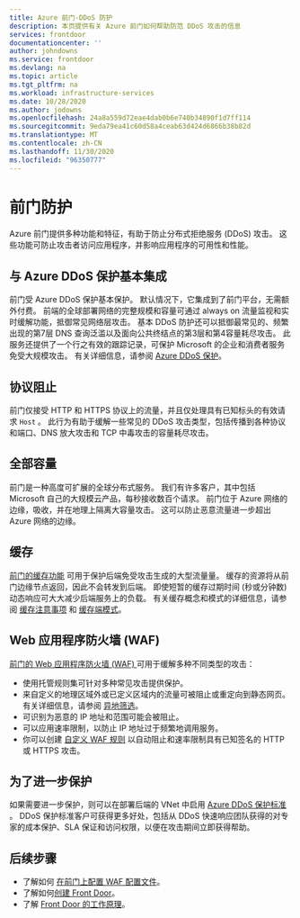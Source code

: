 ```yaml
---
title: Azure 前门-DDoS 防护
description: 本页提供有关 Azure 前门如何帮助防范 DDoS 攻击的信息
services: frontdoor
documentationcenter: ''
author: johndowns
ms.service: frontdoor
ms.devlang: na
ms.topic: article
ms.tgt_pltfrm: na
ms.workload: infrastructure-services
ms.date: 10/28/2020
ms.author: jodowns
ms.openlocfilehash: 24a8a559d72eae4dab0b6e740b34890f1d7ff114
ms.sourcegitcommit: 9eda79ea41c60d58a4ceab63d424d6866b38b82d
ms.translationtype: MT
ms.contentlocale: zh-CN
ms.lasthandoff: 11/30/2020
ms.locfileid: "96350777"
---
```

# <a name="ddos-protection-on-front-door"></a>前门防护

Azure 前门提供多种功能和特征，有助于防止分布式拒绝服务 (DDoS) 攻击。 这些功能可防止攻击者访问应用程序，并影响应用程序的可用性和性能。

## <a name="integration-with-azure-ddos-protection-basic"></a>与 Azure DDoS 保护基本集成

前门受 Azure DDoS 保护基本保护。 默认情况下，它集成到了前门平台，无需额外付费。 前端的全球部署网络的完整规模和容量可通过 always on 流量监视和实时缓解功能，抵御常见网络层攻击。 基本 DDoS 防护还可以抵御最常见的、频繁出现的第7层 DNS 查询泛滥以及面向公共终结点的第3层和第4容量耗尽攻击。 此服务还提供了一个行之有效的跟踪记录，可保护 Microsoft 的企业和消费者服务免受大规模攻击。 有关详细信息，请参阅 [Azure DDoS 保护](../security/fundamentals/ddos-best-practices.md)。

## <a name="protocol-blocking"></a>协议阻止

前门仅接受 HTTP 和 HTTPS 协议上的流量，并且仅处理具有已知标头的有效请求 `Host` 。 此行为有助于缓解一些常见的 DDoS 攻击类型，包括传播到各种协议和端口、DNS 放大攻击和 TCP 中毒攻击的容量耗尽攻击。

## <a name="capacity-absorption"></a>全部容量

前门是一种高度可扩展的全球分布式服务。 我们有许多客户，其中包括 Microsoft 自己的大规模云产品，每秒接收数百个请求。 前门位于 Azure 网络的边缘，吸收，并在地理上隔离大容量攻击。 这可以防止恶意流量进一步超出 Azure 网络的边缘。

## <a name="caching"></a>缓存

[前门的缓存功能](./front-door-caching.md) 可用于保护后端免受攻击生成的大型流量量。 缓存的资源将从前门边缘节点返回，因此不会转发到后端。 即使短暂的缓存过期时间 (秒或分钟数) 动态响应可大大减少后端服务上的负载。 有关缓存概念和模式的详细信息，请参阅 [缓存注意事项](/azure/architecture/best-practices/caching) 和 [缓存端模式](/azure/architecture/patterns/cache-aside)。

## <a name="web-application-firewall-waf"></a>Web 应用程序防火墙 (WAF)

[前门的 Web 应用程序防火墙 (WAF) ](../web-application-firewall/afds/afds-overview.md) 可用于缓解多种不同类型的攻击：

* 使用托管规则集可针对多种常见攻击提供保护。
* 来自定义的地理区域外或已定义区域内的流量可被阻止或重定向到静态网页。 有关详细信息，请参阅 [异地筛选](../web-application-firewall/afds/waf-front-door-geo-filtering.md)。
* 可识别为恶意的 IP 地址和范围可能会被阻止。
* 可以应用速率限制，以防止 IP 地址过于频繁地调用服务。
* 你可以创建 [自定义 WAF 规则](../web-application-firewall/afds/waf-front-door-custom-rules.md) 以自动阻止和速率限制具有已知签名的 HTTP 或 HTTPS 攻击。

## <a name="for-further-protection"></a>为了进一步保护

如果需要进一步保护，则可以在部署后端的 VNet 中启用 [Azure DDoS 保护标准](../security/fundamentals/ddos-best-practices.md#ddos-protection-standard) 。 DDoS 保护标准客户可获得更多好处，包括从 DDoS 快速响应团队获得的对专家的成本保护、SLA 保证和访问权限，以便在攻击期间立即获得帮助。

## <a name="next-steps"></a>后续步骤

- 了解如何 [在前门上配置 WAF 配置文件](front-door-waf.md)。 
- 了解如何[创建 Front Door](quickstart-create-front-door.md)。
- 了解 [Front Door 的工作原理](front-door-routing-architecture.md)。